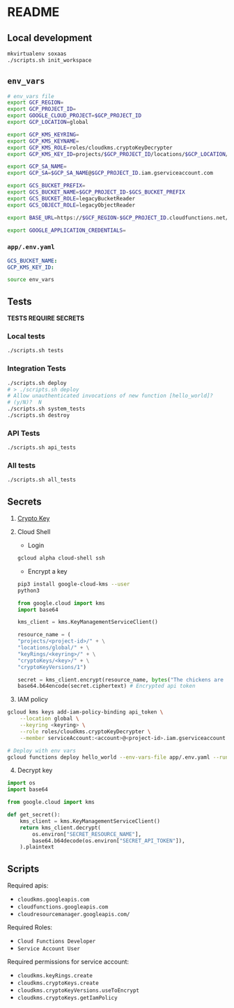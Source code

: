  # README

## Local development

```sh
mkvirtualenv soxaas
./scripts.sh init_workspace
```

## `env_vars`

```bash
# env_vars file
export GCF_REGION=
export GCP_PROJECT_ID=
export GOOGLE_CLOUD_PROJECT=$GCP_PROJECT_ID
export GCP_LOCATION=global

export GCP_KMS_KEYRING=
export GCP_KMS_KEYNAME=
export GCP_KMS_ROLE=roles/cloudkms.cryptoKeyDecrypter
export GCP_KMS_KEY_ID=projects/$GCP_PROJECT_ID/locations/$GCP_LOCATION/keyRings/$GCP_KMS_KEYRING/cryptoKeys/$GCP_KMS_KEYNAME

export GCP_SA_NAME=
export GCP_SA=$GCP_SA_NAME@$GCP_PROJECT_ID.iam.gserviceaccount.com

export GCS_BUCKET_PREFIX=
export GCS_BUCKET_NAME=$GCP_PROJECT_ID-$GCS_BUCKET_PREFIX
export GCS_BUCKET_ROLE=legacyBucketReader
export GCS_OBJECT_ROLE=legacyObjectReader

export BASE_URL=https://$GCF_REGION-$GCP_PROJECT_ID.cloudfunctions.net/

export GOOGLE_APPLICATION_CREDENTIALS=
```

### `app/.env.yaml`
```yaml
GCS_BUCKET_NAME:
GCP_KMS_KEY_ID:

```


```sh
source env_vars
```

## Tests

**TESTS REQUIRE SECRETS**

### Local tests

```sh
./scripts.sh tests
```

### Integration Tests

```sh
./scripts.sh deploy
# > ./scripts.sh deploy
# Allow unauthenticated invocations of new function [hello_world]?
# (y/N)?  N
./scripts.sh system_tests
./scripts.sh destroy
```

### API Tests
```sh
./scripts.sh api_tests
```

### All tests
```sh
./scripts.sh all_tests
```

## Secrets

1. [Crypto Key](https://console.cloud.google.com/security/kms)

2. Cloud Shell
    * Login
    ```sh
    gcloud alpha cloud-shell ssh
    ```
    * Encrypt a key
    ```sh
    pip3 install google-cloud-kms --user
    python3
    ```

    ```python
    from google.cloud import kms
    import base64

    kms_client = kms.KeyManagementServiceClient()

    resource_name = (
    "projects/<project-id>/" + \
    "locations/global/" + \
    "keyRings/<keyring>/" + \
    "cryptoKeys/<key>/" + \
    "cryptoKeyVersions/1")

    secret = kms_client.encrypt(resource_name, bytes("The chickens are in the hayloft.", "ascii"))
    base64.b64encode(secret.ciphertext) # Encrypted api token
    ```

3. IAM policy
```sh
gcloud kms keys add-iam-policy-binding api_token \
    --location global \
    --keyring <keyring> \
    --role roles/cloudkms.cryptoKeyDecrypter \
    --member serviceAccount:<account>@<project-id>.iam.gserviceaccount.com

# Deploy with env vars
gcloud functions deploy hello_world --env-vars-file app/.env.yaml --runtime python37 --trigger-http --source app/
```

4. Decrypt key
```python
import os
import base64

from google.cloud import kms

def get_secret():
    kms_client = kms.KeyManagementServiceClient()
    return kms_client.decrypt(
        os.environ["SECRET_RESOURCE_NAME"],
        base64.b64decode(os.environ["SECRET_API_TOKEN"]),
    ).plaintext
```

## Scripts

Required apis:
* `cloudkms.googleapis.com`
* `cloudfunctions.googleapis.com`
* `cloudresourcemanager.googleapis.com/`

Required Roles:
* `Cloud Functions Developer`
* `Service Account User`

Required permissions for service account:
* `cloudkms.keyRings.create`
* `cloudkms.cryptoKeys.create`
* `cloudkms.cryptoKeyVersions.useToEncrypt`
* `cloudkms.cryptoKeys.getIamPolicy`